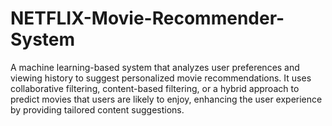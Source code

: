 # NETFLIX-Movie-Recommender-System
A machine learning-based system that analyzes user preferences and viewing history to suggest personalized movie recommendations. It uses collaborative filtering, content-based filtering, or a hybrid approach to predict movies that users are likely to enjoy, enhancing the user experience by providing tailored content suggestions.
